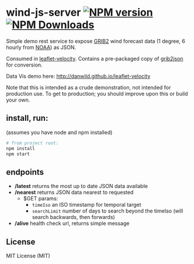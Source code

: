 # wind-js-server [![NPM version][npm-image]][npm-url] [![NPM Downloads][npm-downloads-image]][npm-url]

Simple demo rest service to expose [GRIB2](http://en.wikipedia.org/wiki/GRIB) wind forecast data 
(1 degree, 6 hourly from [NOAA](http://nomads.ncep.noaa.gov/)) as JSON. <br/>

Consumed in [leaflet-velocity](https://github.com/danwild/leaflet-velocity).
Contains a pre-packaged copy of [grib2json](https://github.com/cambecc/grib2json) for conversion.

Data Vis demo here: http://danwild.github.io/leaflet-velocity

Note that this is intended as a crude demonstration, not intended for production use.
To get to production; you should improve upon this or build your own.

## install, run:

(assumes you have node and npm installed)

```bash
# from project root:
npm install
npm start
```

## endpoints
- **/latest** returns the most up to date JSON data available
- **/nearest** returns JSON data nearest to requested
	- $GET params:
		- `timeIso` an ISO timestamp for temporal target
		- `searchLimit` number of days to search beyond the timeIso (will search backwards, then forwards)
- **/alive** health check url, returns simple message

## License
MIT License (MIT)

[npm-image]: https://badge.fury.io/js/wind-js-server.svg
[npm-url]: https://www.npmjs.com/package/wind-js-server
[npm-downloads-image]: https://img.shields.io/npm/dt/wind-js-server.svg
